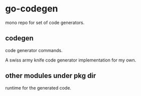 # go-codegen

mono repo for set of code generators.

## codegen

code generator commands.

A swiss army knife code generator implementation for my own.

## other modules under pkg dir

runtime for the generated code.
